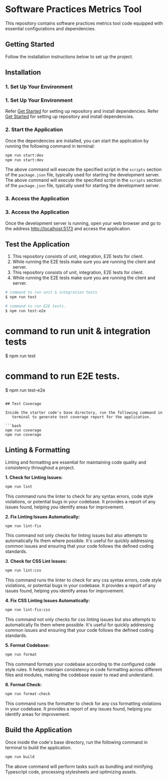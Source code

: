 # Software Practices Metrics Tool

This repository contains software practices metrics tool code equipped with
essential configurations and dependencies.

## Getting Started

Follow the installation instructions below to set up the project.

## Installation

### 1. Set Up Your Environment
### 1. Set Up Your Environment

Refer [Get Started](../README.md#getting-started) for setting up repository and
install dependencies.
Refer [Get Started](../README.md#getting-started) for setting up repository and
install dependencies.

### 2. Start the Application

Once the dependencies are installed, you can start the application by running
   the following command in terminal:

```bash
npm run start:dev
npm run start:dev
```

The above command will execute the specified script in the `scripts` section of
the `package.json` file, typically used for starting the development server.
The above command will execute the specified script in the `scripts` section of
the `package.json` file, typically used for starting the development server.

### 3. Access the Application
### 3. Access the Application

Once the development server is running, open your web browser and go to the
   address [http://localhost:5173](http://localhost:5173) and access the
   application.

## Test the Application

1. This repository consists of unit, integration, E2E tests for client.
2. While running the E2E tests make sure you are running the client and server.
1. This repository consists of unit, integration, E2E tests for client.
2. While running the E2E tests make sure you are running the client and server.

```bash
# command to run unit & integration tests
$ npm run test

# command to run E2E tests.
$ npm run test-e2e
```
# command to run unit & integration tests
$ npm run test

# command to run E2E tests.
$ npm run test-e2e
```

## Test Coverage

Inside the starter code's base directory, run the following command in
   terminal to generate test coverage report for the application.

```bash
npm run coverage
npm run coverage
```

## Linting & Formatting

Linting and formatting are essential for maintaining code quality and
consistency throughout a project.

**1. Check for Linting Issues:**

```bash
npm run lint
```

This command runs the linter to check for any syntax errors, code style
violations, or potential bugs in your codebase. It provides a report of any
issues found, helping you identify areas for improvement.

**2. Fix Linting Issues Automatically:**

```bash
npm run lint-fix
```

This command not only checks for linting issues but also attempts to
automatically fix them where possible. It's useful for quickly addressing common
issues and ensuring that your code follows the defined coding standards.

**3. Check for CSS Lint Issues:**

```bash
npm run lint:css
```

This command runs the linter to check for any css syntax errors, code style
violations, or potential bugs in your codebase. It provides a report of any
issues found, helping you identify areas for improvement.

**4. Fix CSS Linting Issues Automatically:**

```bash
npm run lint-fix:css
```

This command not only checks for css linting issues but also attempts to
automatically fix them where possible. It's useful for quickly addressing common
issues and ensuring that your code follows the defined coding standards.

**5. Format Codebase:**

```bash
npm run format
```

This command formats your codebase according to the configured code style rules.
It helps maintain consistency in code formatting across different files and
modules, making the codebase easier to read and understand.

**6. Format Check:**

```bash
npm run format-check
```

This command runs the formatter to check for any css formatting violations in
your codebase. It provides a report of any issues found, helping you identify
areas for improvement.

## Build the Application

Once inside the code's base directory, run the following command in terminal
   to build the application.

```bash
npm run build
```

The above command will perform tasks such as bundling and minifying Typescript
code, processing stylesheets and optimizing assets.
